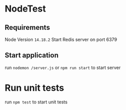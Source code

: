 # NodeTest

## Requirements
Node Version `14.18.2`
Start Redis server on port 6379

## Start application
run `nodemon /server.js` or `npm run start` to start server


# Run unit tests
run `npm test` to start unit tests
